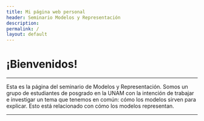 ```yaml
---
title: Mi página web personal
header: Seminario Modelos y Representación
description:
permalink: /
layout: default
---
```


# ¡Bienvenidos!

---------------

Esta es la página del seminario de Modelos y Representación. Somos un grupo de estudiantes de posgrado en la UNAM con la intención de trabajar e investigar un tema que tenemos en común: cómo los modelos sirven para explicar. Esto está relacionado con cómo los modelos representan.

---------------------
